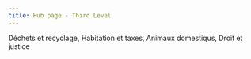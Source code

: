 ```yaml
---
title: Hub page - Third Level 
---
```


Déchets et recyclage, Habitation et taxes, Animaux domestiqus, Droit et justice
